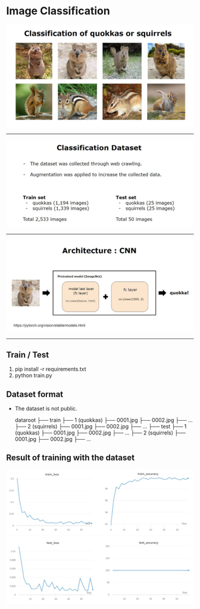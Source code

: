 # Image Classification

<img src="https://github.com/khyeyoon/Image-classification/blob/master/img/topic.JPG">

* * *

<img src="https://github.com/khyeyoon/Image-classification/blob/master/img/dataset.JPG">

* * *

<img src="https://github.com/khyeyoon/Image-classification/blob/master/img/model.JPG">

* * *

## Train / Test

1. pip install -r requirements.txt
2. python train.py

## Dataset format

* The dataset is not public.

    dataroot
    ├── train
        ├── 1 (quokkas)
            ├── 0001.jpg
            ├── 0002.jpg
            ├── ...
        ├── 2 (squirrels)
            ├── 0001.jpg
            ├── 0002.jpg
            ├── ...
    ├── test
        ├── 1 (quokkas)
            ├── 0001.jpg
            ├── 0002.jpg
            ├── ...
        ├── 2 (squirrels)
            ├── 0001.jpg
            ├── 0002.jpg
            ├── ...
            
## Result of training with the dataset

<img src="https://github.com/khyeyoon/Image-classification/blob/master/img/train.JPG">

<img src="https://github.com/khyeyoon/Image-classification/blob/master/img/test.JPG">


